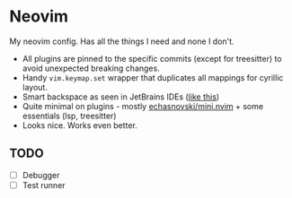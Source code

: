 # Neovim

My neovim config. Has all the things I need and none I don't.

- All plugins are pinned to the specific commits (except for treesitter) to avoid unexpected breaking changes.
- Handy `vim.keymap.set` wrapper that duplicates all mappings for cyrillic layout.
- Smart backspace as seen in JetBrains IDEs ([like this](https://blog.jetbrains.com/idea/2014/07/the-backspace-key-gets-smarter-in-intellij-idea-14-eap/))
- Quite minimal on plugins - mostly [echasnovski/mini.nvim](https://github.com/echasnovski/mini.nvim) + some essentials (lsp, treesitter)
- Looks nice. Works even better.

## TODO

- [ ] Debugger
- [ ] Test runner
